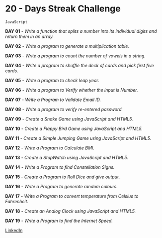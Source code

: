 # 20 - Days Streak Challenge
``JavaScript``

**DAY 01** - *Write a function that splits a number into its individual digits and return them in an array.*

**DAY 02** - *Write a program to generate a multiplication table.*

**DAY 03** - *Write a program to count the number of vowels in a string.*

**DAY 04** - *Write a program to shuffle the deck of cards and pick first five cards.*

**DAY 05** - *Write a program to check leap year.*

**DAY 06** - *Write a program to Verify whether the input is Number.*

**DAY 07** - *Write a Program to Validate Email ID.*

**DAY 08** - *Write a program to verify re-entered password.*

**DAY 09** - *Create a Snake Game using JavaScript and HTML5.*

**DAY 10** - *Create a Flappy Bird Game using JavaScript and HTML5.*

**DAY 11** - *Create a Simple Jumping Game using JavaScript and HTML5.*

**DAY 12** - *Write a Program to Calculate BMI.*

**DAY 13** - *Create a StopWatch using JavaScript and HTML5.*

**DAY 14** - *Write a Program to find Constellation Signs.*

**DAY 15** - *Create a Program to Roll Dice and give output.*

**DAY 16** - *Write a Program to generate random colours.*

**DAY 17** - *Write a Program to convert temperature from Celsius to Fahrenheit.*

**DAY 18** - *Create an Analog Clock using JavaScript and HTML5.*

**DAY 19** - *Write a Program to find the Internet Speed.*

[LinkedIn](https://www.linkedin.com/in/kirubakaran-saravanan-9b7166222/)
